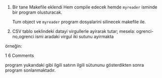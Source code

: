 1. Bir tane Makefile eklendi
    Hem compile edecek hemde ``myreader`` isminde bir program olusturacak.

    Tum object ve ``myreader`` program dosyalarini silinecek makefile ile.
2. CSV tablo seklindeki datayi virgullerle ayirarak tutar; mesela:
ogrenci-no,ogrenci ismi
aradaki virgul iki sutunu ayirmakta

örneğin:

1 6  Comments

program yukarıdaki gibi ilgili satırın ilgili sütununu gösterdikten sonra program sonlanmaktadır.



